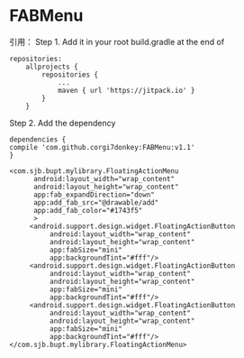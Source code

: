 # FABMenu

引用：
Step 1. Add it in your root build.gradle at the end of 

    repositories:
    	allprojects {
    		repositories {
    			...
    			maven { url 'https://jitpack.io' }
    		}
    	}
  
Step 2. Add the dependency

	dependencies {
	compile 'com.github.corgi7donkey:FABMenu:v1.1'
	}
	
	
  
  ```
<com.sjb.bupt.mylibrary.FloatingActionMenu
        android:layout_width="wrap_content"
        android:layout_height="wrap_content"
        app:fab_expandDirection="down"
        app:add_fab_src="@drawable/add"
        app:add_fab_color="#1743f5"
        >
       <android.support.design.widget.FloatingActionButton
            android:layout_width="wrap_content"
            android:layout_height="wrap_content"
            app:fabSize="mini"
            app:backgroundTint="#fff"/>
       <android.support.design.widget.FloatingActionButton
            android:layout_width="wrap_content"
            android:layout_height="wrap_content"
            app:fabSize="mini"
            app:backgroundTint="#fff"/>
       <android.support.design.widget.FloatingActionButton
            android:layout_width="wrap_content"
            android:layout_height="wrap_content"
            app:fabSize="mini"
            app:backgroundTint="#fff"/>
</com.sjb.bupt.mylibrary.FloatingActionMenu>
```
